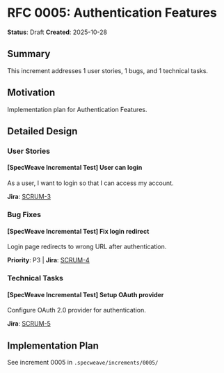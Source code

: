 # RFC 0005: Authentication Features

**Status**: Draft
**Created**: 2025-10-28

## Summary

This increment addresses 1 user stories, 1 bugs, and 1 technical tasks.

## Motivation

Implementation plan for Authentication Features.

## Detailed Design

### User Stories

#### [SpecWeave Incremental Test] User can login

As a user, I want to login so that I can access my account.

**Jira**: [SCRUM-3](https://antonabyzov.atlassian.net/browse/SCRUM-3)

### Bug Fixes

#### [SpecWeave Incremental Test] Fix login redirect

Login page redirects to wrong URL after authentication.

**Priority**: P3 | **Jira**: [SCRUM-4](https://antonabyzov.atlassian.net/browse/SCRUM-4)

### Technical Tasks

#### [SpecWeave Incremental Test] Setup OAuth provider

Configure OAuth 2.0 provider for authentication.

**Jira**: [SCRUM-5](https://antonabyzov.atlassian.net/browse/SCRUM-5)

## Implementation Plan

See increment 0005 in `.specweave/increments/0005/`

